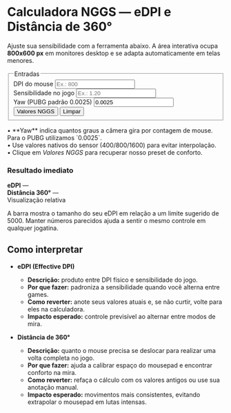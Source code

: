 # Calculadora NGGS — eDPI e Distância de 360°

Ajuste sua sensibilidade com a ferramenta abaixo. A área interativa ocupa **800x600 px** em monitores desktop e se adapta automaticamente em telas menores.

<div class="dpi-tool" data-dpi-tool>
  <div class="dpi-tool__panel">
    <fieldset>
      <legend>Entradas</legend>
      <div class="dpi-tool__input">
        <label for="dpi">DPI do mouse</label>
        <input id="dpi" type="number" min="1" step="1" value="" placeholder="Ex.: 800" data-dpi-input />
      </div>
      <div class="dpi-tool__input">
        <label for="sens">Sensibilidade no jogo</label>
        <input id="sens" type="number" min="0" step="0.01" value="" placeholder="Ex.: 1.20" data-sens-input />
      </div>
      <div class="dpi-tool__input">
        <label for="yaw">Yaw (PUBG padrão 0.0025)</label>
        <input id="yaw" type="number" min="0" step="0.0001" value="0.0025" data-yaw-input />
      </div>
      <div class="dpi-tool__actions">
        <button type="button" data-action-default>Valores NGGS</button>
        <button type="button" data-action-reset>Limpar</button>
      </div>
    </fieldset>
    <p class="dpi-tool__details">
      • **Yaw** indica quantos graus a câmera gira por contagem de mouse. Para o PUBG utilizamos `0.0025`. <br />
      • Use valores nativos do sensor (400/800/1600) para evitar interpolação. <br />
      • Clique em <em>Valores NGGS</em> para recuperar nosso preset de conforto.
    </p>
  </div>
  <div class="dpi-tool__output">
    <h3>Resultado imediato</h3>
    <div class="dpi-tool__metrics">
      <div class="dpi-tool__metric">
        <strong>eDPI</strong>
        <span data-output-edpi>—</span>
      </div>
      <div class="dpi-tool__metric">
        <strong>Distância 360°</strong>
        <span data-output-distance>—</span>
      </div>
    </div>
    <div class="dpi-tool__chart">
      <div class="dpi-tool__chart-bar" data-output-bar></div>
      <span class="dpi-tool__chart-label">Visualização relativa</span>
    </div>
    <p class="dpi-tool__details">
      A barra mostra o tamanho do seu eDPI em relação a um limite sugerido de 5000. Manter números parecidos ajuda a sentir o mesmo controle em qualquer jogatina.
    </p>
  </div>
</div>

## Como interpretar

- **eDPI (Effective DPI)**  
  - **Descrição:** produto entre DPI físico e sensibilidade do jogo.  
  - **Por que fazer:** padroniza a sensibilidade quando você alterna entre games.  
  - **Como reverter:** anote seus valores atuais e, se não curtir, volte para eles na calculadora.  
  - **Impacto esperado:** controle previsível ao alternar entre modos de mira.

- **Distância de 360°**  
  - **Descrição:** quanto o mouse precisa se deslocar para realizar uma volta completa no jogo.  
  - **Por que fazer:** ajuda a calibrar espaço do mousepad e encontrar conforto na mira.  
  - **Como reverter:** refaça o cálculo com os valores antigos ou use sua anotação manual.  
  - **Impacto esperado:** movimentos mais consistentes, evitando extrapolar o mousepad em lutas intensas.
